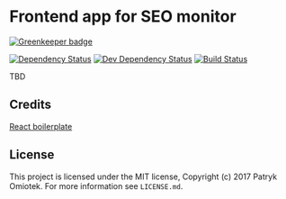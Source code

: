 # Frontend app for SEO monitor

[![Greenkeeper badge](https://badges.greenkeeper.io/patomdev/seo-monitor-front.svg)](https://greenkeeper.io/)

[![Dependency Status](https://david-dm.org/patomdev/seo-monitor-front.svg)](https://david-dm.org/patomdev/seo-monitor-front)
[![Dev Dependency Status](https://david-dm.org/patomdev/seo-monitor-front/dev-status.svg)](https://david-dm.org/patomdev/seo-monitor-front#info=devDependencies)
[![Build Status](https://travis-ci.org/patomdev/seo-monitor-front.svg?branch=dev)](https://travis-ci.org/patomdev/seo-monitor-front)

TBD

## Credits
[React boilerplate](https://github.com/react-boilerplate/react-boilerplate)

## License

This project is licensed under the MIT license, Copyright (c) 2017 Patryk
Omiotek. For more information see `LICENSE.md`.
